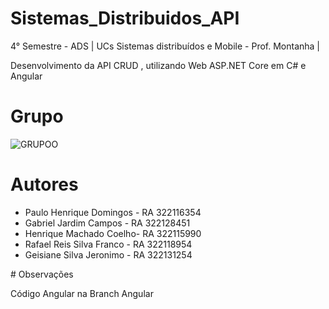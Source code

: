 # Sistemas_Distribuidos_API
4° Semestre - ADS | UCs  Sistemas distribuídos e Mobile - Prof. Montanha | 

Desenvolvimento da API CRUD , utilizando Web ASP.NET Core em C# e Angular

# Grupo
![GRUPOO](https://github.com/pyhpaulo/Sistemas_Distribuidos_API/assets/90566724/7bc80d52-58c7-43a2-992c-02c95187beac)
# Autores
<ul>
	<li>Paulo Henrique Domingos - RA 322116354</li>
	<li>Gabriel Jardim Campos - RA 322128451</li>
	<li>Henrique Machado Coelho- RA 322115990</li>
	<li>Rafael Reis Silva Franco - RA 322118954</li>
	<li>Geisiane Silva Jeronimo - RA 322131254</li>
</ul>
# Observações

Código Angular na Branch Angular


